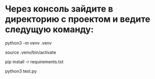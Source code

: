 # Через консоль зайдите в директорию с проектом и ведите следущую команду:

python3 -m venv .venv

source .venv/bin/activate

pip install -r requirements.txt

python3 test.py
